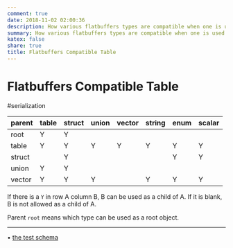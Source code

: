 ```yaml
---
comment: true
date: 2018-11-02 02:00:36
description: How various flatbuffers types are compatible when one is used as child in another
summary: How various flatbuffers types are compatible when one is used as child in another
katex: false
share: true
title: Flatbuffers Compatible Table
---
```


# Flatbuffers Compatible Table

#serialization

| parent | table | struct | union | vector | string | enum | scalar |
| ------ | ----- | ------ | ----- | ------ | ------ | ---- | ------ |
| root   | Y     | Y      |       |        |        |      |        |
| table  | Y     | Y      | Y     | Y      | Y      | Y    | Y      |
| struct |       | Y      |       |        |        | Y    | Y      |
| union  | Y     | Y      |       |        |        |      |        |
| vector | Y     | Y      | Y     |        | Y      | Y    | Y      |

If there is a `Y` in row A column B, B can be used as a child of A. If it is
blank, B is not allowed as a child of A.

Parent `root` means which type can be used as a root object.

---

• [the test
schema](https://github.com/doitian/flatbuffers_compatible_table/blob/master/compatible_test.fbs)
